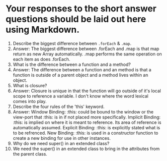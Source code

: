 # Your responses to the short answer questions should be laid out here using Markdown.
1. Describe the biggest difference between `.forEach` & `.map`.
  1. Answer: The biggest difference between .forEach and .map is that map return as new Array automatically.
            .map performs the same operation on each item as does .forEach.
2. What is the difference between a function and a method?
  2. Answer: The difference between a function and an method is that a function is outside of a parent object and a method lives within an object.
3. What is closure?
  3. Answer: Closure is unique in that the function will go outside of it's local scope to reference a variable. I don't know where the word lexical comes into play.
4. Describe the four rules of the 'this' keyword.
  4. Answer:
    Window Binding: :this: could be bound to the window or the view-port that :this: is in if not placed more specifically.
    Implicit Binding: :this: is implied on where it is meant to reference. Its area of reference is automatically assumed.
    Explicit Binding: :this: is explicitly stated what is to be refrenced.
    New Binding: :this: is used in a constructor function to create a new binding for use in other instances. 
5. Why do we need super() in an extended class?
  5. We need the super() in an extended class to bring in the attributes from the parent class.
